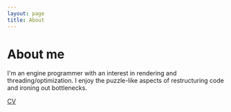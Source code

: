 ```yaml
---
layout: page 
title: About
---
```


# About me
I'm an engine programmer with an interest in rendering and threading/optimization. I enjoy the puzzle-like aspects of restructuring code and ironing out bottlenecks.

[CV](https://niklas.computer)